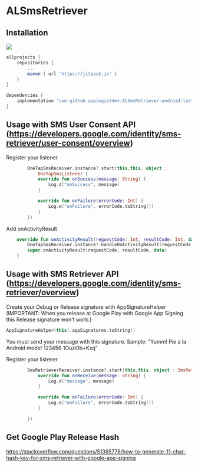 
# ALSmsRetriever

## Installation
[![](https://jitpack.io/v/applogistdev/ALSmsRetriever-android.svg)](https://jitpack.io/#applogistdev/ALSmsRetriever-android)
```gradle
allprojects {
    repositories {
        ...
        maven { url 'https://jitpack.io' }
    }
}

dependencies {
    implementation 'com.github.applogistdev:ALSmsRetriever-android:lastVersion'
}
```

## Usage with SMS User Consent API (https://developers.google.com/identity/sms-retriever/user-consent/overview)

Register your listener

```kotlin
        OneTapSmsReceiver.instance?.start(this,this, object :
            OneTapSmsListener {
            override fun onSuccess(message: String) {
                Log.d("onSuccess", message)
            }

            override fun onFailure(errorCode: Int) {
                Log.e("onFailure", errorCode.toString())
            }
        })
```

Add onActivityResult

```kotlin
    override fun onActivityResult(requestCode: Int, resultCode: Int, data: Intent?) {
        OneTapSmsReceiver.instance?.handleOnActivityResult(requestCode,resultCode,data)
        super.onActivityResult(requestCode, resultCode, data)
    }
```

## Usage with SMS Retriever API (https://developers.google.com/identity/sms-retriever/overview)

Create your Debug or Release signature with AppSignatureHelper (IMPORTANT: When you release at Google Play with Google App Signing this Release signature won't work.)

```kotlin
AppSignatureHelper(this).appSignatures.toString()
```

You must send your message with this signature. Sample: "Yumm! Pie à la Android mode! 123456 1Ouzi0b+Kxq"

Register your listener

```kotlin
        SmsRetrieverReceiver.instance?.start(this,this, object : SmsRetrieverListener{
            override fun onReceive(message: String) {
                Log.d("message", message)
            }

            override fun onFailure(errorCode: Int) {
                Log.e("onFailure", errorCode.toString())
            }

        })
```

## Get Google Play Release Hash
https://stackoverflow.com/questions/51365778/how-to-generate-11-char-hash-key-for-sms-retriever-with-google-app-signing